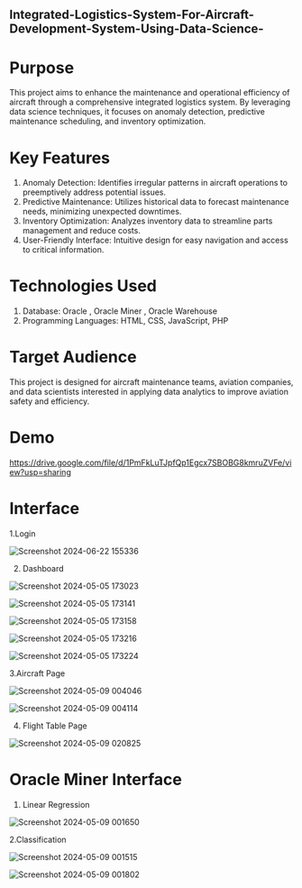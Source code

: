 ## Integrated-Logistics-System-For-Aircraft-Development-System-Using-Data-Science-

# Purpose
This project aims to enhance the maintenance and operational efficiency of aircraft through a comprehensive integrated logistics system. By leveraging data science techniques, it focuses on anomaly detection, predictive maintenance scheduling, and inventory optimization.

# Key Features 
1. Anomaly Detection: Identifies irregular patterns in aircraft operations to preemptively address potential issues.
2. Predictive Maintenance: Utilizes historical data to forecast maintenance needs, minimizing unexpected downtimes.
3. Inventory Optimization: Analyzes inventory data to streamline parts management and reduce costs.
4. User-Friendly Interface: Intuitive design for easy navigation and access to critical information.

# Technologies Used
1. Database: Oracle , Oracle Miner , Oracle Warehouse
2. Programming Languages: HTML, CSS, JavaScript, PHP

# Target Audience
This project is designed for aircraft maintenance teams, aviation companies, and data scientists interested in applying data analytics to improve aviation safety and efficiency.

# Demo
https://drive.google.com/file/d/1PmFkLuTJpfQp1Egcx7SBOBG8kmruZVFe/view?usp=sharing


# Interface
1.Login

![Screenshot 2024-06-22 155336](https://github.com/user-attachments/assets/9fd12603-5d9a-40e8-af01-c9a2364ddcc8)


2. Dashboard
   
![Screenshot 2024-05-05 173023](https://github.com/user-attachments/assets/215acad4-202a-49ab-ae41-72520bd95832)

![Screenshot 2024-05-05 173141](https://github.com/user-attachments/assets/c908993d-f6a8-4dc1-980d-bac380d0d9b3)

![Screenshot 2024-05-05 173158](https://github.com/user-attachments/assets/224fb154-10ac-40df-9851-c7bfaf196d72)

![Screenshot 2024-05-05 173216](https://github.com/user-attachments/assets/ecd134be-cd6d-412d-bc7c-a55e5991dd09)

![Screenshot 2024-05-05 173224](https://github.com/user-attachments/assets/7e8fd158-a334-4364-a48c-3fba338652f3)


3.Aircraft Page

![Screenshot 2024-05-09 004046](https://github.com/user-attachments/assets/8112e3a0-f057-4990-a50c-8c6423bb5eef)

![Screenshot 2024-05-09 004114](https://github.com/user-attachments/assets/c3c48a56-067a-4b91-a09b-5aa1dcc8c8fd)


4. Flight Table Page

![Screenshot 2024-05-09 020825](https://github.com/user-attachments/assets/77c0c030-72fc-4977-bc1b-3f437b14970f)


# Oracle Miner Interface

1. Linear Regression

![Screenshot 2024-05-09 001650](https://github.com/user-attachments/assets/bce72360-3bdf-4cf4-ab72-e51590cc0ec1)


2.Classification 

![Screenshot 2024-05-09 001515](https://github.com/user-attachments/assets/afa645b1-4135-4bef-a459-caa6864b98d6)

![Screenshot 2024-05-09 001802](https://github.com/user-attachments/assets/eb4b5e51-d3da-4381-813c-bb2afd7308ab)



